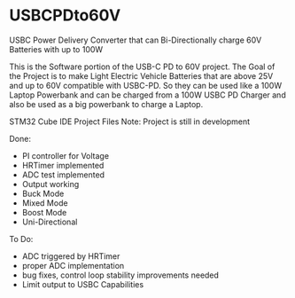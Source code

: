 # USBCPDto60V
USBC Power Delivery Converter that can Bi-Directionally charge 60V Batteries with up to 100W

This is the Software portion of the USB-C PD to 60V project.
The Goal of the Project is to make Light Electric Vehicle Batteries that are above 25V and up to 60V compatible with USBC-PD. So they can be used like a 100W Laptop Powerbank and can be charged from a 100W USBC PD Charger and also be used as a big powerbank to charge a Laptop.

STM32 Cube IDE Project Files
Note: Project is still in development

Done:
- PI controller for Voltage
- HRTimer implemented
- ADC test implemented
- Output working
- Buck Mode
- Mixed Mode
- Boost Mode
- Uni-Directional

To Do:
- ADC triggered by HRTimer
- proper ADC implementation
- bug fixes, control loop stability improvements needed
- Limit output to USBC Capabilities
